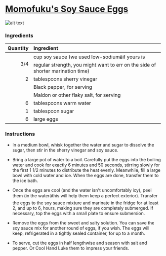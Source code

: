 # [Momofuku's Soy Sauce Eggs](https://food52.com/recipes/35930-momofuku-s-soy-sauce-eggs)
![alt text](https://images.food52.com/pD4FVaVcpb2nWw323kuOGkkYYQc=/753x502/053eb065-eed3-42ff-beea-b352627b83a5--2015-0421_genius-soy-sauce-eggs_james-ransom-159.jpg)
### Ingredients
|Quantity|Ingredient|
----------:|:-------
|3/4|cup soy sauce (we used low-sodiumâif yours is regular strength, you might want to err on the side of shorter marination time)|
|2|tablespoons sherry vinegar|
||Black pepper, for serving|
||Maldon or other flaky salt, for serving|
|6|tablespoons warm water|
|1|tablespoon sugar|
|6|large eggs|

### Instructions

* In a medium bowl, whisk together the water and sugar to dissolve the sugar, then stir in the sherry vinegar and soy sauce.

* Bring a large pot of water to a boil. Carefully put the eggs into the boiling water and cook for exactly 6 minutes and 50 seconds, stirring slowly for the first 1 1/2 minutes to distribute the heat evenly. Meanwhile, fill a large bowl with cold water and ice. When the eggs are done, transfer them to the ice bath.

* Once the eggs are cool (and the water isn't uncomfortably icy), peel them (in the waterâthis will help them keep a perfect exterior). Transfer the eggs to the soy sauce mixture and marinate in the fridge for at least 2, and up to 6, hours, making sure they are completely submerged. If necessary, top the eggs with a small plate to ensure submersion.

* Remove the eggs from the sweet and salty solution. You can save the soy sauce mix for another round of eggs, if you wish. The eggs will keep, refrigerated in a tightly sealed container, for up to a month.

* To serve, cut the eggs in half lengthwise and season with salt and pepper. Or Cool Hand Luke them to impress your friends.
